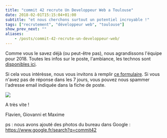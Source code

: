 ```yaml
---
title: "commit 42 recrute Un Developpeur Web a Toulouse"
date: 2018-02-01T15:15:04+01:00
subtitle: "et nous cherchons surtout un potentiel incroyable !"
tags: ["recrutement", "développeur web", "toulouse"]
show_prev_next: ""
aliases:
    - /posts/commit-42-recrute-un-developpeur-web/
---
```




Comme vous le savez déjà (ou peut-être pas), nous agrandissons l'équipe pour 2018. Toutes les infos sur le poste, l'ambiance, les technos sont [disponibles ici](/rh/commit42_fiche_de_poste.pdf).


Si cela vous intérèsse, nous vous invitons à remplir [ce formulaire](https://commit42.tellform.com/#!/forms/5a8417819fd4562955f538f6). Si vous n'avez pas de réponse dans les 7 jours, vous pouvez nous spammer l'adresse email indiquée dans la fiche de poste.

![](https://media.giphy.com/media/TNOq5o37nNXX2/giphy.gif)

A très vite !

Flavien, Giovanni et Maxime

ps : nous avons ajouté des photos du bureau dans Google : https://www.google.fr/search?q=commit42
